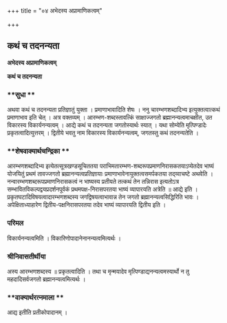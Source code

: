 +++
title = "०४ अभेदस्य अप्रामाणिकत्वम्"

+++


## कथं च तदनन्यता

**अभेदस्य अप्रामाणिकत्वम्**

**कथं च तदनन्यता**

### **सुधा **

अथवा कथं च तदनन्यता प्रतिज्ञातुं युक्ता । प्रमाणाभावादिति शेषः । ननु चारम्भणशब्दादिभ्य इत्युक्तत्वात्कथं प्रमाणाभाव इति चेत् । अत्र वक्तव्यम् । आरम्भण-शब्दस्तावत्किं साक्षाज्जगतो ब्रह्मानन्यत्वमाचक्षीत, उत विकारस्य विकार्यनन्यत्वम् । आद्ये कथं च तदनन्यता जगतोस्यार्थः स्यात् । यथा सोम्येति मृत्पिण्डादेः प्रकृतत्वादित्युत्तरम् । द्वितीये भवतु नाम विकारस्य विकार्यनन्यत्वम्, जगतस्तु कथं तदनन्यतेति ।

### **शेषवाक्यार्थचन्द्रिका **

आरम्भणशब्दादिभ्य इत्येतत्सूत्रखण्डसूचिततया पराभिमतारम्भण-शब्दरूपप्रमाणनिरासकतयाऽप्येतदेव भाष्यं योजयितुं प्रथमं तावज्जगतो ब्रह्मानन्यत्वप्रतिज्ञायाः प्रमाणाभावेनायुक्तत्वसमर्पकतया तद्य्वाचष्टे अथवेति । नन्वारम्भणशब्दरूपप्रमाणनिरासकत्वं न भाष्यस्य प्रतीयते तत्कथं तेन तन्निरास इत्यतोऽत्र सम्भावितविकल्पद्वयप्रदर्शनपूर्वकं प्रथमपक्ष-निरासपरतया भाष्यं व्यापारयति अत्रेति ॥ आद्ये इति । प्रकृतघटादिविषयत्वादारम्भणशब्दस्य जगद्विषयत्वाभावान्न तेन जगतो ब्रह्मानन्यत्वसिद्धिरिति भावः । अपेक्षिताध्याहारेण द्वितीय-पक्षनिरासपरतया तदेव भाष्यं व्यापारयति द्वितीय इति ।

### **परिमल** 

विकार्यनन्यत्वमिति । विकारिणोपादानेनानन्यत्वमित्यर्थः ।

### **श्रीनिवासतीर्थीया** 

अस्य आरम्भणशब्दस्य ॥ प्रकृतत्वादिति । तथा च मृन्मयादेव मृत्पिण्डाद्यनन्यत्वमस्यार्थो न तु महदादिसर्वजगतो ब्रह्मानन्यत्वमित्यर्थः ।

### **वाक्यार्थरत्नमाला **

आद्य इतीति प्रतीकोपादानम् ।





